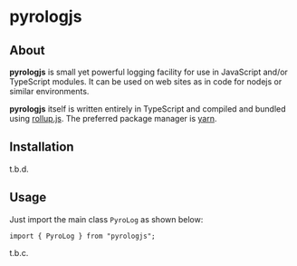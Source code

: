 # pyrologjs

## About

**pyrologjs** is small yet powerful logging facility for use in JavaScript and/or TypeScript modules. It can be used on web sites as in code for nodejs or
similar environments.

**pyrologjs** itself is written entirely in TypeScript and compiled and bundled using [rollup.js](https://rollupjs.org/guide/en/). The preferred package manager is [yarn](https://yarnpkg.com/).

## Installation
t.b.d.

## Usage

Just import the main class `PyroLog` as shown below:
```
import { PyroLog } from "pyrologjs";
```
t.b.c.

